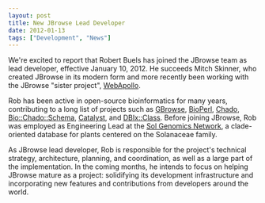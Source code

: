 ```yaml
---
layout: post
title: New JBrowse Lead Developer
date: 2012-01-13
tags: ["Development", "News"]
---
```


We're excited to report that Robert Buels has joined the JBrowse team as lead
developer, effective January 10, 2012. He succeeds Mitch Skinner, who created
JBrowse in its modern form and more recently been working with the JBrowse
"sister project", [WebApollo](http://gmod.org/wiki/WebApollo).

Rob has been active in open-source bioinformatics for many years, contributing
to a long list of projects such as
[GBrowse](http://gmod.org/wiki/GBrowse "Generic Genome Browser"),
[BioPerl](http://bioperl.org "BioPerl"),
[Chado](http://gmod.org/wiki/Chado "Chado"),
[Bio::Chado::Schema](http://metacpan.org/module/Bio::Chado::Schema "Bio::Chado::Schema on metacpan"),
[Catalyst](http://www.catalystframework.org/), and
[DBIx::Class](http://metacpan.org/module/DBIx::Class). Before joining JBrowse,
Rob was employed as Engineering Lead at the
[Sol Genomics Network](http://solgenomics.net "Sol Genomics Network"), a
clade-oriented database for plants centered on the Solanaceae family.

As JBrowse lead developer, Rob is responsible for the project's technical
strategy, architecture, planning, and coordination, as well as a large part of
the implementation. In the coming months, he intends to focus on helping JBrowse
mature as a project: solidifying its development infrastructure and
incorporating new features and contributions from developers around the world.
